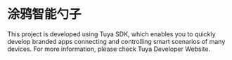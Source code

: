# 涂鸦智能勺子
This project is developed using Tuya SDK, which enables you to quickly develop branded apps connecting and controlling smart scenarios of many devices. 
For more information, please check Tuya Developer Website. 
